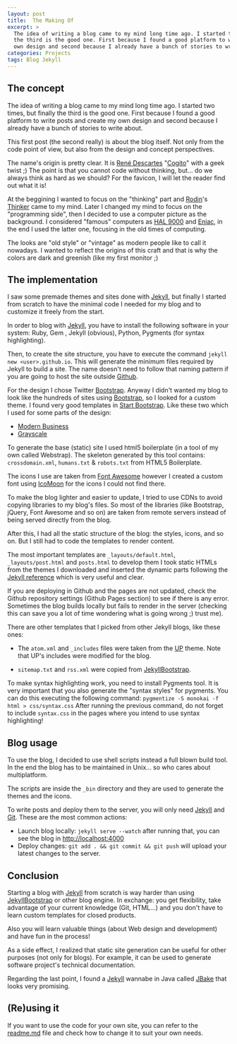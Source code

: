 ```yaml
---
layout: post
title:  The Making Of
excerpt: >
  The idea of writing a blog came to my mind long time ago. I started two times, but finally
  the third is the good one. First because I found a good platform to write posts and create my
  own design and second because I already have a bunch of stories to write about...
categories: Projects
tags: Blog Jekyll
---
```



The concept
-----------

The idea of writing a blog came to my mind long time ago. I started two times, but finally the
third is the good one. First because I found a good platform to write posts and create my own
design and second because I already have a bunch of stories to write about.

This first post (the second really) is about the blog itself. Not only from the code point
of view, but also from the design and concept perspectives.

The name's origin is pretty clear. It is [René Descartes] "[Cogito]" with a geek twist ;) 
The point is that you cannot code without thinking, but... do we always think as hard as we
should? For the favicon, I will let the reader find out what it is!

At the beggining I wanted to focus on the "thinking" part and [Rodin]'s [Thinker] came to my 
mind. Later I changed my mind to focus on the "programming side", then I decided to use a
computer picture as the background. I considered "famous" computers as [HAL 9000] and [Eniac], 
in the end I used the latter one, focusing in the old times of computing.

The looks are "old style" or "vintage" as modern people like to call it nowadays. I wanted to
reflect the origins of this craft and that is why the colors are dark and greenish (like my
first monitor ;)

[René Descartes]: http://en.wikipedia.org/wiki/Ren%C3%A9_Descartes
[Cogito]: http://en.wikipedia.org/wiki/Cogito_ergo_sum
[Rodin]: http://en.wikipedia.org/wiki/Auguste_Rodin
[Thinker]: http://en.wikipedia.org/wiki/The_Thinker
[HAL 9000]: http://en.wikipedia.org/wiki/HAL_9000
[Eniac]: http://en.wikipedia.org/wiki/ENIAC
[Github]: http://github.com
[Bootstrap]: http://getbootstrap.com


The implementation
------------------

I saw some premade themes and sites done with [Jekyll], but finally I started from scratch to
have the minimal code I needed for my blog and to customize it freely from the start.

In order to blog with [Jekyll], you have to install the following software in your system:
Ruby, Gem , Jekyll (obvious), Python, Pygments (for syntax highlighting).
    
Then, to create the site structure, you have to execute the command
`jekyll new <user>.github.io`. This will generate the minimum files required by Jekyll to build
a site. The name doesn't need to follow that naming pattern if you are going to host the site
outside [Github].

For the design I chose Twitter [Bootstrap]. Anyway I didn't wanted my blog to look like the 
hundreds of sites using [Bootstrap], so I looked for a custom theme. I found very good 
templates in [Start Bootstrap]. Like these two which I used for some parts of the design:

* [Modern Business](http://startbootstrap.com/modern-business)
* [Grayscale](http://startbootstrap.com/grayscale)

To generate the base (static) site I used html5 boilerplate (in a tool of my own called Webstrap).
The skeleton generated by this tool contains: `crossdomain.xml`, `humans.txt` & `robots.txt` from
HTML5 Boilerplate.

The icons I use are taken from [Font Awesome] however I created a custom font using [IcoMoon]
for the icons I could not find there.

To make the blog lighter and easier to update, I tried to use CDNs to avoid copying  libraries
to my blog's files. So most of the libraries (like Bootstrap, jQuery, Font Awesome and so on)
are taken from remote servers instead of being served directly from the blog.

After this, I had all the static structure of the blog: the styles, icons, and so on. But I
still had to code the templates to render content.

The most important templates are `_layouts/default.html`, `_layouts/post.html` and `posts.html`
to develop them I took static HTMLs from the themes I downloaded and inserted the dynamic parts
following the [Jekyll reference] which is very useful and clear.

If you are deploying in Github and the pages are not updated, check the Github repository
settings (Github Pages section) to see if there is any error. Sometimes the blog builds locally
but fails to render in the server (checking this can save you a lot of time wondering what is
going wrong ;) trust me).
  
There are other templates that I picked from other Jekyll blogs, like these ones:

* The `atom.xml` and `_includes` files were taken from the [UP][up] theme. Note that UP's
  includes were modified for the blog.

* `sitemap.txt` and `rss.xml` were copied from [JekyllBootstrap].
  
To make syntax highlighting work, you need to install Pygments tool. It is very important that
you also generate the "syntax styles" for pygments. You can do this executing the following 
command: `pygmentize -S monokai -f  html > css/syntax.css` After running the previous command,
do not forget to include `syntax.css` in the pages where you intend to use syntax highlighting!


Blog usage
----------

To use the blog, I decided to use shell scripts instead a full blown build tool. In the end the
blog has to be maintained in Unix... so who cares about multiplatform.

The scripts are inside the `_bin` directory and they are used to generate the themes and the
icons.

To write posts and deploy them to the server, you will only need [Jekyll] and [Git]. These are
the most common actions:

* Launch blog locally: `jekyll serve --watch` after running that, you can see the blog in
[http://localhost:4000](http://localhost:4000)
* Deploy changes: `git add . && git commit && git push` will upload your latest changes to the
server.

[up]: http://github.com/caarlos0/up
[JekyllBootstrap]: http://jekyllbootstrap.com
[Start Bootstrap]: http://startbootstrap.com
[IcoMoon]: http://icomoon.io
[Font Awesome]: http://fontawesome.io
[Jekyll reference]: http://jekyllrb.com/docs/home
[Git]: http://git-scm.com

Conclusion
----------

Starting a blog with [Jekyll] from scratch is way harder than using [JekyllBootstrap] or other 
blog engine. In exchange: you get flexibility, take advantage of your current knowledge (Git, 
HTML...) and you don't have to learn custom templates for closed products.

Also you will learn valuable things (about Web design and development) and have fun in the 
process!

As a side effect, I realized that static site generation can be useful for other purposes (not
only for blogs). For example, it can be used to generate software project's technical 
documentation.

Regarding the last point, I found a [Jekyll] wannabe in Java called [JBake] that looks very 
promising.

[Jekyll]: http://jekyllrb.com
[JBake]: http://jbake.org


(Re)using it
------------

If you want to use the code for your own site, you can refer to the [readme.md] file and check
how to change it to suit your own needs.

[readme.md]: http://github.com/jaguililla/jamming.github.io/blob/master/readme.md
